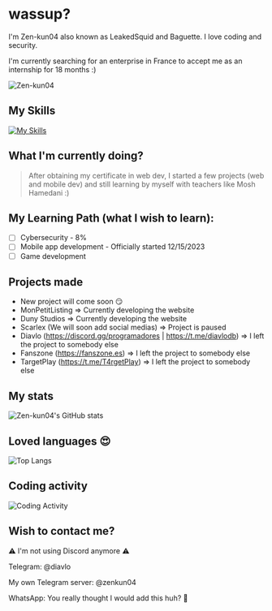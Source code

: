 # wassup?

I'm Zen-kun04 also known as LeakedSquid and Baguette. I love coding and security.

I'm currently searching for an enterprise in France to accept me as an internship for 18 months :)

<p align="left"> <img src="https://komarev.com/ghpvc/?username=Zen-kun04&label=Profile%20views&color=0e75b6&style=flat" alt="Zen-kun04" /> </p>

## My Skills
[![My Skills](https://skillicons.dev/icons?i=androidstudio,bash,bots,cloudflare,css,discord,figma,flask,git,html,idea,java,js,linkedin,linux,maven,md,mysql,netlify,nextjs,nodejs,php,prisma,python,react,redis,regex,scss,sqlite,symfony,tailwind,tauri,ts,twitter,vercel,visualstudio,vscode)](https://skillicons.dev)
## What I'm currently doing?
> After obtaining my certificate in web dev, I started a few projects (web and mobile dev) and still learning by myself with teachers like Mosh Hamedani :)

## My Learning Path (what I wish to learn):
- [ ] Cybersecurity - 8%
- [ ] Mobile app development - Officially started 12/15/2023
- [ ] Game development

## Projects made
- New project will come soon 😏
- MonPetitListing => Currently developing the website
- Duny Studios => Currently developing the website
- Scarlex (We will soon add social medias) => Project is paused
- Diavlo (https://discord.gg/programadores | https://t.me/diavlodb) => I left the project to somebody else
- Fanszone (https://fanszone.es) => I left the project to somebody else
- TargetPlay (https://t.me/T4rgetPlay) => I left the project to somebody else

## My stats
![Zen-kun04's GitHub stats](https://github-readme-stats.vercel.app/api?username=zen-kun04&show_icons=true&theme=radical)

## Loved languages 😍
![Top Langs](https://github-readme-stats.vercel.app/api/top-langs/?username=zen-kun04)

## Coding activity
![Coding Activity](https://github-readme-stats.vercel.app/api/wakatime?username=DonBaguette)

## Wish to contact me?
⚠️ I'm not using Discord anymore ⚠️

Telegram: @diavlo

My own Telegram server: @zenkun04

WhatsApp: You really thought I would add this huh? 🤣
